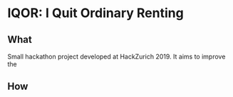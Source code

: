 IQOR: I Quit Ordinary Renting
=============================

What
----
Small hackathon project developed at HackZurich 2019.
It aims to improve the

How
---


